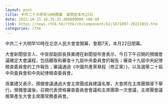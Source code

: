 ```yaml
---
layout: post
title: 中共二十大明早10時開幕　會期至本月22日
date: 2022-10-15 16:35:31.000000000 +08:00
link: https://news.rthk.hk/rthk/ch/component/k2/1671097-20221015.htm
categories: rthk
---
```


中共二十大明早10時在北京人民大會堂開幕，會期7天，本月22日閉幕。

大會新聞發言人、中宣部副部長孫業禮在新聞發布會表示，今日下午召開的預備會議確定大會議程，包括聽取和審查十九屆中央委員會的報告；審查十九屆中央紀律檢查委員會的工作報告；審議通過《中國共產黨章程（修正案）》，以及選舉二十屆中央委員會和中央紀律檢查委員會。

孫業禮又表示，預備會議通過大會主席團成員建議名單，大會將在主席團領導下舉行。預備會議後，召開代表資格審查委員會會議和主席團第一次會議，主席團會議推舉產生大會主席團常務委員會。
